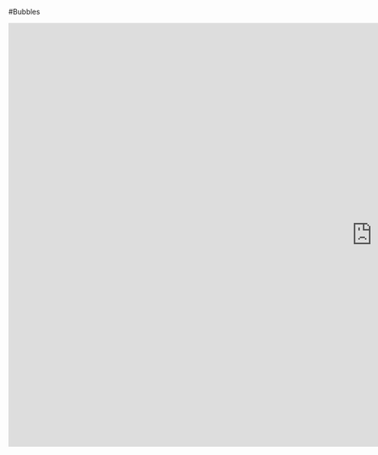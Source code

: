 #Bubbles 

<iframe src="https://docs.google.com/presentation/d/e/2PACX-1vRAcm95MQxEKcZCpVvsaHRaD-WjODr-Fftk0JMv6sq_5qMU-wHC7eA4gPuNUdEtUmtGIyrsWJ-x4e51/embed?start=true&loop=false&delayms=3000" frameborder="0" width="1440" height="839" allowfullscreen="true" mozallowfullscreen="true" webkitallowfullscreen="true"></iframe>
